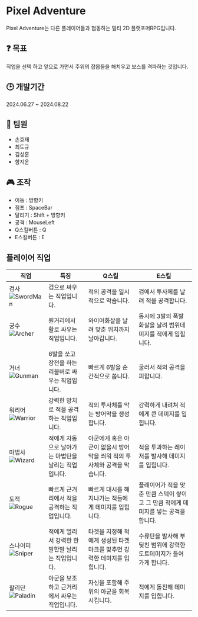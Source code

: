 # Pixel Adventure 

Pixel Adventure는 다른 플레이어들과 협동하는 멀티 2D 플랫포머RPG입니다.



## ❓ 목표

직업을 선택 하고 앞으로 가면서 주위의 잡몹들을 해치우고 보스를 격파하는 것입니다.


## 🕒 개발기간
2024.06.27 ~ 2024.08.22

## 🤝 팀원  
- 손효재
- 최도규
- 김성훈
- 함지운
  
## 🎮 조작
- 이동 : 방향키
- 점프 : SpaceBar
- 달리기 : Shift + 방향키
- 공격 : MouseLeft
- Q스킬버튼 : Q
- E스킬버튼 : E

## 플레이어 직업
|직업|특징|Q스킬|E스킬|
|---|---|---|---|
|검사![SwordMan](https://github.com/user-attachments/assets/eafbe26f-bc6c-4afd-bab0-d262ab32a931)|검으로 싸우는 직업입니다.|적의 공격을 일시적으로 막습니다.|검에서 투사체를 날려 적을 공격합니다.|
|궁수![Archer](https://github.com/user-attachments/assets/61d89354-495a-4b96-b680-8a02a144916d)|원거리에서 활로 싸우는 직업입니다.|와이어화살을 날려 맞춘 위치까지 날아갑니다.|동시에 3발의 폭발화살을 날려 범위데미지를 적에게 입힘니다.|
|거너![Gunman](https://github.com/user-attachments/assets/7b39f9ea-1a73-420a-a0ee-c37a4050bed0)|6발을 쏘고 장전을 하는 리볼버로 싸우는 직업입니다.|빠르게 6발을 순간적으로 쏩니다.|굴러서 적의 공격을 피합니다.|
|워리어![Warrior](https://github.com/user-attachments/assets/31fc2d98-faed-45a3-8385-5c1493030078)|강력한 망치로 적을 공격하는 직업입니다.|적의 투사체를 막는 방어막을 생성합니다.|강력하게 내려쳐 적에게 큰 데미지를 입힙니다.|
|마법사![Wizard](https://github.com/user-attachments/assets/acb0876f-06de-4a4b-ace7-7449504db458)|적에게 자동으로 날아가는 마법탄을 날리는 직업입니다.|아군에게 혹은 아군이 없을시 방어막을 씌워 적의 투사체와 공격을 막습니다.|적을 투과하는 레이저를 발사해 데미지를 입힘니다.|
|도적![Rogue](https://github.com/user-attachments/assets/77f55add-07b1-41a2-b4ed-08764ba4e6ea)|빠르게 근거리에서 적을 공격하는 직업입니다.|빠르게 대시를 해 지나가는 적들에게 데미지를 입힘니다.|플레이어가 적을 맞춘 만큼 스텍이 쌓이고 그 만큼 적에게 데미지를 넣는 공격을 합니다.|
|스나이퍼![Sniper](https://github.com/user-attachments/assets/900c73d4-8f16-473d-8902-6b3759a5ce8b)|적에게 멀리서 강력한 한발한발 날리는 직업입니다.|타겟을 지정해 적에게 생성된 타겟마크를 맞추면 강력한 데미지를 입힙니다.|수류탄을 발사해 부딪친 범위에 강력한 도트데미지가 들어가게 합니다.|
|팔리단![Paladin](https://github.com/user-attachments/assets/8d294027-7bbc-4c9d-bb8e-87be49f1ae57)|아군을 보조하고 근거리에서 싸우는 직업입니다.|자신을 포함해 주위의 아군을 회복시킵니다.|적에게 돌진해 데미지를 입힙니다.




